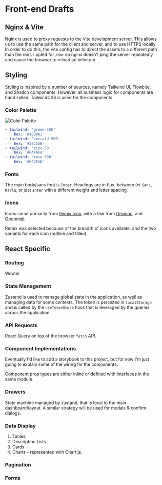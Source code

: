 # Front-end Drafts

## Nginx & Vite

Nginx is used to proxy requests to the Vite development server. This allows us to
use the same path for the client and server, and to use HTTPS locally. In order
to do this, the vite config has to direct the assets to a different path than the
root. I opted for `/hmr` so nginx doesn't ping the server repeatedly and cause
the browser to reload ad infinitum.

## Styling

Styling is inspired by a number of sources, namely Tailwind UI, Flowbite, and
Shadcn components. However, all business logic for components are hand-rolled.
TailwindCSS is used for the components.

### Color Palette

![Color Palette](../../static/img/design/colors.png)

```yaml
- tailwind: 'green-500'
    hex: '#10B981'
- tailwind: 'emerald-500'
    hex: '#22C55E'
- tailwind: 'zinc-50'
    hex: '#FAFAFA'
- tailwind: 'rose-500'
    hex: '#F43F5E'
```

### Fonts

The main body/sans font is `Inter`. Headings are in flux, between `DM Sans`,
`Karla`, or just `Inter` with a different weight and letter spacing.

### Icons

Icons come primarily from [Remix Icon](https://remixicon.com/), with a few from
[Devicon](https://devicon.dev/), and [Openmoji](https://openmoji.org/).

Remix was selected because of the breadth of icons available, and the two variants
for each icon (outline and filled).

## React Specific

### Routing

Wouter

### State Management

Zustand is used to manage global state in the application, as well as managing
data for some contexts. The token is persisted in `localStorage` and is called by
the `useTokenStore` hook that is leveraged by the queries across the application.

### API Requests

React Query on top of the browser `fetch` API.

### Component Implementations

Eventually I'd like to add a storybook to this project, but for now I'm just
going to explain some of the wiring for the components.

Component prop types are either inline or defined with interfaces in the same
module.

### Drawers

State machine managed by zustand, that is local to the main dashboard/layout.
A similar strategy will be used for modals & confirm dialogs.

### Data Display

1. Tables
2. Description Lists
3. Cards
4. Charts - represented with Chart.js.

### Pagination

### Forms
